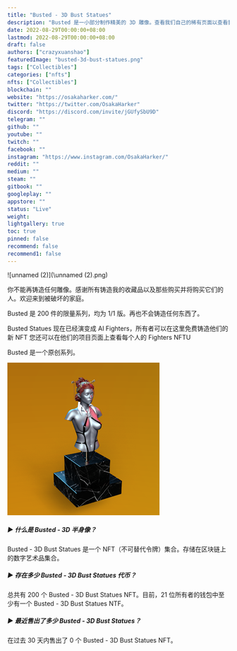 ```yaml
---
title: "Busted - 3D Bust Statues"
description: "Busted 是一小部分制作精美的 3D 雕像。查看我们自己的稀有页面以查看我们雕像的排名。"
date: 2022-08-29T00:00:00+08:00
lastmod: 2022-08-29T00:00:00+08:00
draft: false
authors: ["crazyxuanshao"]
featuredImage: "busted-3d-bust-statues.png"
tags: ["Collectibles"]
categories: ["nfts"]
nfts: ["Collectibles"]
blockchain: ""
website: "https://osakaharker.com/"
twitter: "https://twitter.com/OsakaHarker"
discord: "https://discord.com/invite/jGUfySbU9D"
telegram: ""
github: ""
youtube: ""
twitch: ""
facebook: ""
instagram: "https://www.instagram.com/OsakaHarker/"
reddit: ""
medium: ""
steam: ""
gitbook: ""
googleplay: ""
appstore: ""
status: "Live"
weight: 
lightgallery: true
toc: true
pinned: false
recommend: false
recommend1: false
---
```

![unnamed (2)](\unnamed (2).png)

你不能再铸造任何雕像。感谢所有铸造我的收藏品以及那些购买并将购买它们的人。欢迎来到被破坏的家庭。

Busted 是 200 件的限量系列，均为 1/1 版。再也不会铸造任何东西了。

Busted Statues 现在已经演变成 AI Fighters，所有者可以在这里免费铸造他们的新 NFT 您还可以在他们的项目页面上查看每个人的 Fighters NFTU

Busted 是一个原创系列。

![unnamed](unnamed.png)

##### ▶ 什么是 Busted - 3D 半身像？

Busted - 3D Bust Statues 是一个 NFT（不可替代令牌）集合。存储在区块链上的数字艺术品集合。

##### ▶ 存在多少 Busted - 3D Bust Statues 代币？

总共有 200 个 Busted - 3D Bust Statues NFT。目前，21 位所有者的钱包中至少有一个 Busted - 3D Bust Statues NTF。

##### ▶ 最近售出了多少 Busted - 3D Bust Statues？

在过去 30 天内售出了 0 个 Busted - 3D Bust Statues NFT。